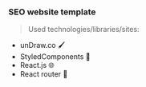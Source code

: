 ### SEO website template

> Used technologies/libraries/sites:
- unDraw.co 🖌
- StyledComponents 💅
- React.js 🌐
- React router 💙
